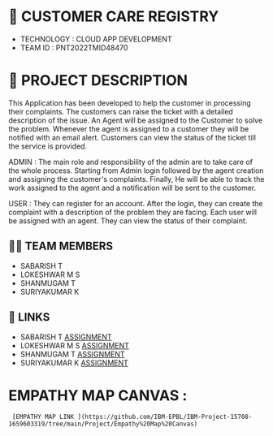 # 🛃 CUSTOMER CARE REGISTRY

- TECHNOLOGY : CLOUD APP DEVELOPMENT
- TEAM ID    : PNT2022TMID48470

# 📒 PROJECT DESCRIPTION

This Application has been developed to help the customer in processing their complaints.  The customers can raise the ticket with a detailed description of the issue.  An Agent will be assigned to the Customer to solve the problem.  Whenever the agent is assigned to a customer they will be notified with an email alert.  Customers can view the status of the ticket till the service is provided.

 ADMIN :
 The main role and responsibility of the admin are to take care of the whole process.  Starting from Admin login followed by the agent creation and assigning the customer's complaints.  Finally, He will be able to track the work assigned to the agent and a notification will be sent to the customer.

 USER :
 They can register for an account.  After the login, they can create the complaint with a description of the problem they are facing.  Each user will be assigned with an agent.  They can view the status of their complaint.


## 🧑🏻‍ TEAM MEMBERS

- SABARISH T   
- LOKESHWAR M S
- SHANMUGAM T
- SURIYAKUMAR K


## 🔗 LINKS
- SABARISH T        [ASSIGNMENT](https://github.com/IBM-EPBL/IBM-Project-15708-1659603319/tree/main/Assignment/SABARISH%20T) 
- LOKESHWAR M S     [ASSIGNMENT](https://github.com/IBM-EPBL/IBM-Project-15708-1659603319/tree/main/Assignment/LOKESHWAR%20M%20S)
- SHANMUGAM T       [ASSIGNMENT](https://github.com/IBM-EPBL/IBM-Project-15708-1659603319/tree/main/Assignment/SHANMUGAM%20T)
- SURIYAKUMAR K     [ASSIGNMENT](https://github.com/IBM-EPBL/IBM-Project-15708-1659603319/tree/main/Assignment/SURIYAKUMAR%20K)



# EMPATHY MAP CANVAS :

     [EMPATHY MAP LINK ](https://github.com/IBM-EPBL/IBM-Project-15708-1659603319/tree/main/Project/Empathy%20Map%20Canvas)
